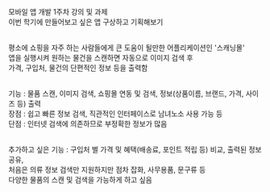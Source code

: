 모바일 앱 개발 1주차 강의 및 과제<br>
이번 학기에 만들어보고 싶은 앱 구상하고 기획해보기<br><br>

평소에 쇼핑을 자주 하는 사람들에게 큰 도움이 될만한 어플리케이션인 '스캐닝몰'<br>
앱을 실행시켜 원하는 물건을 스캔하면 자동으로 이미지 검색 후<br>
가격, 구입처, 물건의 단편적인 정보 등을 출력함<br><br>

기능 : 물품 스캔, 이미지 검색, 쇼핑몰 연동 및 검색, 정보(상품이름, 브랜드, 가격, 사이즈 등) 출력<br>
장점 : 쉽고 빠른 정보 검색, 직관적인 인터페이스로 남녀노소 사용 가능 등<br>
단점 : 인터넷 검색에 의존하므로 부정확한 정보가 많음<br><br>

추가하고 싶은 기능 : 구입처 별 가격 및 혜택(배송료, 포인트 적립 등) 비교, 출력된 정보 공유, <br>
                    처음은 의류 정보 검색만 지원하지만 점차 잡화, 사무용품, 문구류 등<br>
                    다양한 물품의 스캔 및 검색을 가능하게 하고 싶음
